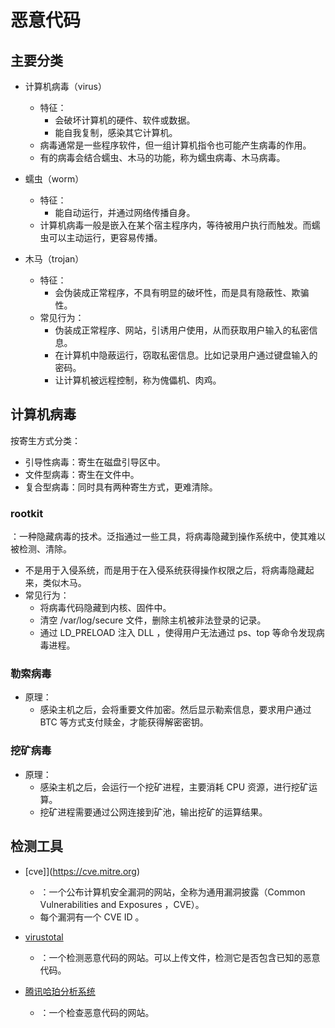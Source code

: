 # 恶意代码

## 主要分类

- 计算机病毒（virus）
  - 特征：
    - 会破坏计算机的硬件、软件或数据。
    - 能自我复制，感染其它计算机。
  - 病毒通常是一些程序软件，但一组计算机指令也可能产生病毒的作用。
  - 有的病毒会结合蠕虫、木马的功能，称为蠕虫病毒、木马病毒。

- 蠕虫（worm）
  - 特征：
    - 能自动运行，并通过网络传播自身。
  - 计算机病毒一般是嵌入在某个宿主程序内，等待被用户执行而触发。而蠕虫可以主动运行，更容易传播。

- 木马（trojan）
  - 特征：
    - 会伪装成正常程序，不具有明显的破坏性，而是具有隐蔽性、欺骗性。
  - 常见行为：
    - 伪装成正常程序、网站，引诱用户使用，从而获取用户输入的私密信息。
    - 在计算机中隐蔽运行，窃取私密信息。比如记录用户通过键盘输入的密码。
    - 让计算机被远程控制，称为傀儡机、肉鸡。

## 计算机病毒

按寄生方式分类：
- 引导性病毒：寄生在磁盘引导区中。
- 文件型病毒：寄生在文件中。
- 复合型病毒：同时具有两种寄生方式，更难清除。

### rootkit

：一种隐藏病毒的技术。泛指通过一些工具，将病毒隐藏到操作系统中，使其难以被检测、清除。
- 不是用于入侵系统，而是用于在入侵系统获得操作权限之后，将病毒隐藏起来，类似木马。
- 常见行为：
  - 将病毒代码隐藏到内核、固件中。
  - 清空 /var/log/secure 文件，删除主机被非法登录的记录。
  - 通过 LD_PRELOAD 注入 DLL ，使得用户无法通过 ps、top 等命令发现病毒进程。

### 勒索病毒

- 原理：
  - 感染主机之后，会将重要文件加密。然后显示勒索信息，要求用户通过 BTC 等方式支付赎金，才能获得解密密钥。

### 挖矿病毒

- 原理：
  - 感染主机之后，会运行一个挖矿进程，主要消耗 CPU 资源，进行挖矿运算。
  - 挖矿进程需要通过公网连接到矿池，输出挖矿的运算结果。

## 检测工具

- [cve]](https://cve.mitre.org)
  - ：一个公布计算机安全漏洞的网站，全称为通用漏洞披露（Common Vulnerabilities and Exposures ，CVE）。
  - 每个漏洞有一个 CVE ID 。

- [virustotal](https://www.virustotal.com)
  - ：一个检测恶意代码的网站。可以上传文件，检测它是否包含已知的恶意代码。

- [腾讯哈珀分析系统](https://habo.qq.com)
  - ：一个检查恶意代码的网站。
